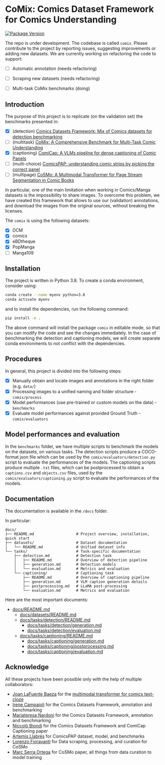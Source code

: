 # CoMix: Comics Dataset Framework for Comics Understanding

[![Package Version](https://img.shields.io/badge/version-1.0.0-yellow.svg)](https://github.com/emanuelevivoli/cdf)

The repo is under development. The codebase is called `comix`.
Please contribute to the project by reporting issues, suggesting improvements or adding new datasets.
We are currently working on refactoring the code to support:
- [ ] Automatic annotation (needs refactoring)
- [ ] Scraping new datasets (needs refactoring)
- [ ] Multi-task CoMix benchmarks (doing)


## Introduction
The purpose of this project is to replicate (on the validation set) the benchmarks presented in:
- [x] (detection) [Comics Datasets Framework: Mix of Comics datasets for detection benchmarking](https://arxiv.org/abs/2407.03540)
- [ ] (multitask) [CoMix: A Comprehensive Benchmark for Multi-Task Comic Understanding](https://arxiv.org/abs/2407.03550)
- [x] (captioning) [ComiCap: A VLMs pipeline for dense captioning of Comic Panels](https://arxiv.org/abs/2409.16159)
- [ ] (multi-choice) [ComicsPAP: understanding comic strips by picking the correct panel](https://arxiv.org/abs/2503.08561)
- [ ] (multipage) [CoSMo: A Multimodal Transformer for Page Stream Segmentation in Comic Books](https://arxiv.org/abs/2407.03550)

In particular, one of the main limitation when working in Comics/Manga datasets is the impossibility to share images.
To overcome this problem, we have created this framework that allows to use our (validation) annotations, and download the images from the original sources, without breaking the licenses.

The `comix` is using the following datasets:
- [x] DCM
- [x] comics
- [x] eBDtheque
- [x] PopManga
- [ ] Manga109

## Installation
The project is written in Python 3.8. To create a conda environment, consider using:
```bash
conda create --name myenv python=3.8
conda activate myenv
```

and to install the dependencies, run the following command:
```bash
pip install -e .
```
The above command will install the package `comix` in editable mode, so that you can modify the code and see the changes immediately. In the case of benchmarking the detection and captioning models, we will create separate conda environments to not conflict with the dependencies.

## Procedures
In general, this project is divided into the following steps:
- [x] Manually obtain and locate images and annotations in the right folder (e.g. `data/`)
- [x] Processing images to a unified naming and folder structure - `comix/process`
- [x] Model performances (use pre-trained or custom models on the data) - `benchmarks`
- [x] Evaluate model performances against provided Ground Truth - `comix/evaluators`

## Model performances and evaluation
In the `benchmarks` folder, we have multiple scripts to benchmark the models on the datasets, on various tasks.
The detection scripts produce a COCO-format json file which can be used by the `comix/evaluators/detection.py` script to evaluate the performances of the models.
The captioning scripts produce multiple `.txt` files, which can be postprocessed to obtain a `captions.csv` and `objects.csv` files, used by the `comix/evaluators/captioning.py` script to evaluate the performances of the models.

## Documentation

The documentation is available in the `/docs` folder.

In particular:
```
docs/
├── README.md                   # Project overview, installation, quick start
├── datasets/                   # Dataset documentation
│   └── README.md               # Unified dataset info
└── tasks/                      # Task-specific documentation
    ├── detection.md            # Detection task
    │   ├── README.md           # Overview of detection pipeline
    │   ├── generation.md       # Detection models
    │   └── evaluation.md       # Metrics and evaluation
    └── captioning/             # Captioning task
        ├── README.md           # Overview of captioning pipeline
        ├── generation.md       # VLM caption generation details
        ├── postprocessing.md   # LLaMA post-processing
        └── evaluation.md       # Metrics and evaluation
```

Here are the most important documents:
- [docs/README.md](docs/README.md)
    - [docs/datasets/README.md](docs/datasets/README.md)
    - [docs/tasks/detection/README.md](docs/tasks/detection/README.md)
        - [docs/tasks/detection/generation.md](docs/tasks/detection/generation.md)
        - [docs/tasks/detection/evaluation.md](docs/tasks/detection/evaluation.md)
    - [docs/tasks/captioning/README.md](docs/tasks/captioning/README.md)
        - [docs/tasks/captioning/generation.md](docs/tasks/captioning/generation.md)
        - [docs/tasks/captioning/postprocessing.md](docs/tasks/captioning/postprocessing.md)
        - [docs/tasks/captioning/evaluation.md](docs/tasks/captioning/evaluation.md)


## Acknowledge
All these projects have been possible only with the help of multiple collaborators:
- [Joan LaFuente Baeza](https://github.com/joanlafuente) for the [multimodal transformer for comics text-cloze](https://github.com/joanlafuente/ComicVT5) 
- [Irene Campaioli](https://dblp.org/pid/382/4686.html) for the Comics Datasets Framework, annotation and benchmarking
- [Mariateresa Nardoni](https://dblp.org/pid/382/5211.html) for the Comics Datasets Framework, annotation and benchmarking
- [Niccolò Biondi](https://scholar.google.com/citations?user=B7VHm9UAAAAJ&hl=en) for the Comics Datasets Framework and ComiCap Captioning paper
- [Artemis Llabrés](https://scholar.google.com/citations?user=0VToXYcAAAAJ&hl=en) for ComicsPAP dataset, model, and benchmarks
- [Lorenzo Fioravanti](www.linkedin.com/in/lorenzo-fioravanti-177ba7303) for Data scraping, processing, and curation for CoSMo
- [Marc Serra Ortega](https://www.linkedin.com/in/marc-serra-ortega) for CoSMo paper, all things from data curation to model training
